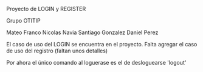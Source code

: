 Proyecto de LOGIN y REGISTER 

Grupo OTITIP

Mateo Franco 
Nicolas Navia 
Santiago Gonzalez 
Daniel Perez 

El caso de uso del LOGIN se encuentra en el proyecto.
Falta agregar el caso de uso del registro (faltan unos detalles)

Por ahora el único comando al loguerase es el de desloguearse 'logout'

